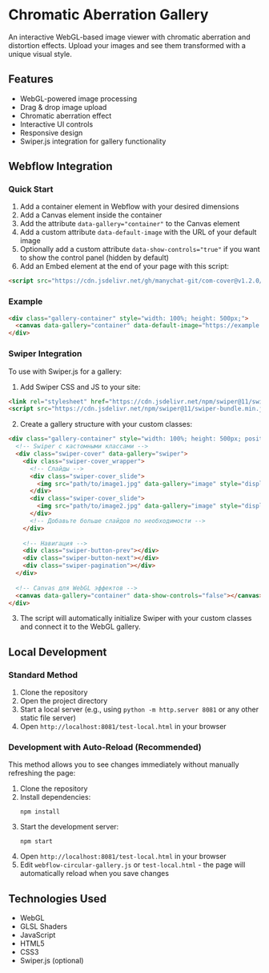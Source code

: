 # Chromatic Aberration Gallery

An interactive WebGL-based image viewer with chromatic aberration and distortion effects. Upload your images and see them transformed with a unique visual style.

## Features

- WebGL-powered image processing
- Drag & drop image upload
- Chromatic aberration effect
- Interactive UI controls
- Responsive design
- Swiper.js integration for gallery functionality

## Webflow Integration

### Quick Start

1. Add a container element in Webflow with your desired dimensions
2. Add a Canvas element inside the container
3. Add the attribute `data-gallery="container"` to the Canvas element
4. Add a custom attribute `data-default-image` with the URL of your default image
5. Optionally add a custom attribute `data-show-controls="true"` if you want to show the control panel (hidden by default)
6. Add an Embed element at the end of your page with this script:

```html
<script src="https://cdn.jsdelivr.net/gh/manychat-git/com-cover@v1.2.0/webflow-circular-gallery.js"></script>
```

### Example

```html
<div class="gallery-container" style="width: 100%; height: 500px;">
  <canvas data-gallery="container" data-default-image="https://example.com/your-image.jpg" data-show-controls="false"></canvas>
</div>
```

### Swiper Integration

To use with Swiper.js for a gallery:

1. Add Swiper CSS and JS to your site:
```html
<link rel="stylesheet" href="https://cdn.jsdelivr.net/npm/swiper@11/swiper-bundle.min.css" />
<script src="https://cdn.jsdelivr.net/npm/swiper@11/swiper-bundle.min.js"></script>
```

2. Create a gallery structure with your custom classes:
```html
<div class="gallery-container" style="width: 100%; height: 500px; position: relative;">
  <!-- Swiper с кастомными классами -->
  <div class="swiper-cover" data-gallery="swiper">
    <div class="swiper-cover_wrapper">
      <!-- Слайды -->
      <div class="swiper-cover_slide">
        <img src="path/to/image1.jpg" data-gallery="image" style="display: none;">
      </div>
      <div class="swiper-cover_slide">
        <img src="path/to/image2.jpg" data-gallery="image" style="display: none;">
      </div>
      <!-- Добавьте больше слайдов по необходимости -->
    </div>
    
    <!-- Навигация -->
    <div class="swiper-button-prev"></div>
    <div class="swiper-button-next"></div>
    <div class="swiper-pagination"></div>
  </div>
  
  <!-- Canvas для WebGL эффектов -->
  <canvas data-gallery="container" data-show-controls="false"></canvas>
</div>
```

3. The script will automatically initialize Swiper with your custom classes and connect it to the WebGL gallery.

## Local Development

### Standard Method

1. Clone the repository
2. Open the project directory
3. Start a local server (e.g., using `python -m http.server 8081` or any other static file server)
4. Open `http://localhost:8081/test-local.html` in your browser

### Development with Auto-Reload (Recommended)

This method allows you to see changes immediately without manually refreshing the page:

1. Clone the repository
2. Install dependencies:
   ```
   npm install
   ```
3. Start the development server:
   ```
   npm start
   ```
4. Open `http://localhost:8081/test-local.html` in your browser
5. Edit `webflow-circular-gallery.js` or `test-local.html` - the page will automatically reload when you save changes

## Technologies Used

- WebGL
- GLSL Shaders
- JavaScript
- HTML5
- CSS3
- Swiper.js (optional) 
